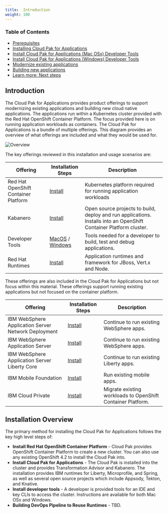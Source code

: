 ```yaml
---
title:  Introduction
weight: 100
---
```


### Table of Contents
* [Prerequisites](../cp4a-prereq/)
* [Installing Cloud Pak for Applications](../cp4a_installation/)
* [Install Cloud Pak for Applications (Mac OSx) Developer Tools](../cp4a_install_dev_tools_mac/)
* [Install Cloud Pak for Applications (Windows) Developer Tools](../cp4a_install_dev_tools_win/)
* [Modernize existing applications](../cp4a_use_case_app_mod/)
* [Building new applications](../cp4a_use_case_cloud_native/)
* [Learn more: Next steps](../cp4a_learn_more/)


## Introduction

The Cloud Pak for Applications provides product offerings to support modernizing existing applications and building new cloud native applications.
The applications run within a Kubernetes cluster provided with the Red Hat OpenShift Container Platform.
The focus provided here is on running application workloads as containers.
The Cloud Pak for Applications is a bundle of multiple offerings.
This diagram provides an overview of what offerings are included and what they would be used for.

![Overview](https://www.ibm.com/support/knowledgecenter/SSCSJL/images/icpa_overview.png)

The key offerings reviewed in this installation and usage scenarios are:

| Offering | Installation Steps | Description |
| -------- | ------------------ | ----------- |
| Red Hat OpenShift Container Platform | [Install](../../ocp/introduction) | Kubernetes platform required for running application workloads |
| Kabanero | [Install](../cp4a_installation) | Open source projects to build, deploy and run applications.  Installs into an OpenShift Container Platform cluster. |
| Developer Tools | [MacOS](../cp4a_install_dev_tools_mac) / [Windows](../cp4a_install_dev_tools_win) | Tools needed for a developer to build, test and debug applications.
| Red Hat Runtimes | [Install](https://www.ibm.com/support/knowledgecenter/SSCSJL/install-icpa.html) | Application runtimes and framework for JBoss, Vert.x and Node. |

These offerings are also included in the Cloud Pak for Applications but not focus within this material.  These offerings support running existing applications but not focused on the container platform.

| Offering | Installation Steps | Description |
| -------- | ------------------ | ----------- |
| IBM WebSphere Application Server Network Deployment | [Install](https://www.ibm.com/support/knowledgecenter/SSCSJL/install-icpa.html) | Continue to run existing WebSphere apps. |
| IBM WebSphere Application Server | [Install](https://www.ibm.com/support/knowledgecenter/SSCSJL/install-icpa.html) | Continue to run existing WebSphere apps. |
| IBM WebSphere Application Server Liberty Core | [Install](https://www.ibm.com/support/knowledgecenter/SSCSJL/install-icpa.html) | Continue to run existing Liberty apps.
| IBM Mobile Foundation | [Install](https://www.ibm.com/support/knowledgecenter/SSCSJL/install-icpa.html) | Run existing mobile apps. |
| IBM Cloud Private |[Install](https://www.ibm.com/support/knowledgecenter/SSCSJL/install-icpa.html) | Migrate existing workloads to OpenShift Container Platform. |

## Installation Overview

The primary method for installing the Cloud Pak for Applications follows the key high level steps of:
- **Install Red Hat OpenShift Container Platform** -  Cloud Pak provides OpenShift Container Platform to create a new cluster.  You can also use any existing OpenShift 4.2 to install the Cloud Pak into.
- **Install Cloud Pak for Applications**  - The Cloud Pak is installed into the cluster and provides Transformation Advisor and Kabanero.  The installation provides IBM runtimes for Liberty, Microprofile, and Spring, as well as several open source projects which include Appsody, Tekton, and Knative.
- **Install developer tools** - A developer is provided tools for an IDE and key CLIs to access the cluster.  Instructions are available for both Mac OSx and Windows.
- **Building DevOps Pipeline to Reuse Runtimes** - TBD.
